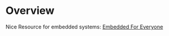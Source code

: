 # Overview

Nice Resource for embedded systems: [Embedded For Everyone](https://github.com/nathancharlesjones/Embedded-for-Everyone/wiki)

